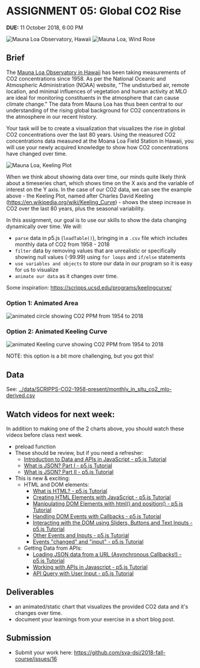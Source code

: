 # ASSIGNMENT 05: Global CO2 Rise
**DUE:** 11 October 2018, 6:00 PM

![Mauna Loa Observatory, Hawaii](https://www.esrl.noaa.gov/gmd//webdata/mlo/gallery/MLO2.jpg)
![Mauna Loa, Wind Rose](https://www.esrl.noaa.gov/gmd/webdata/iadv/met/windrose/MLO_wr_2013-00.wr_map.png)

## Brief

The [Mauna Loa Observatory in Hawaii](https://www.esrl.noaa.gov/gmd/obop/mlo/) has been taking measurements of CO2 concentrations since 1958. As per the National Oceanic and Atmospheric Administration (NOAA) website, "The undisturbed air, remote location, and minimal influences of vegetation and human activity at MLO are ideal for monitoring constituents in the atmosphere that can cause climate change." The data from Mauna Loa has thus been central to our understanding of the rising global background for CO2 concentrations in the atmosphere in our recent history.

Your task will be to create a visualization that visualizes the rise in global CO2 concentrations over the last 80 years. Using the measured CO2 concentrations data measured at the Moana Loa Field Station in Hawaii, you will use your newly acquired knowledge to show how CO2 concentrations have changed over time.

![Mauna Loa, Keeling Plot](https://www.esrl.noaa.gov/gmd/webdata/ccgg/trends/co2_data_mlo.png)

When we think about showing data over time, our minds quite likely think about a timeseries chart, which shows time on the X axis and the variable of interest on the Y axis. In the case of our CO2 data, we can see the example above - the Keeling Plot, named after Charles David Keeling (https://en.wikipedia.org/wiki/Keeling_Curve) - shows the steep increase in CO2 over the last 80 years, plus the seasonal variability.

In this assignment, our goal is to use our skills to show the data changing dynamically over time. We will:

- `parse` data in p5.js (`loadTable()`), bringing in a `.csv` file which includes monthly data of CO2 from 1958 - 2018
- `filter` data by removing values that are unrealistic or specifically showing null values (-99.99) using `for loops` and `if/else` statements
- `use variables and objects` to store our data in our program so it is easy for us to visualize
- `animate our data` as it changes over time.

Some inspiration: https://scripps.ucsd.edu/programs/keelingcurve/

### Option 1: Animated Area
![animated circle showing CO2 PPM from 1954 to 2018](assets/images/animated-circle.png)

### Option 2: Animated Keeling Curve

![animated Keeling curve showing CO2 PPM from 1954 to 2018](assets/images/animated-keeling-curve.png)

NOTE: this option is a bit more challenging, but you got this!



## Data

See: [../data/SCRIPPS-CO2-1958-present/monthly_in_situ_co2_mlo-derived.csv](../data/SCRIPPS-CO2-1958-present/monthly_in_situ_co2_mlo-derived.csv)


## Watch videos for next week:
In addition to making one of the 2 charts above, you should watch these videos before class next week.

- preload function
- These should be review, but if you need a refresher:
  - [Introduction to Data and APIs in JavaScript - p5.js Tutorial](https://www.youtube.com/watch?v=rJaXOFfwGVw&list=PLRqwX-V7Uu6a-SQiI4RtIwuOrLJGnel0r)
  - [What is JSON? Part I - p5.js Tutorial](https://www.youtube.com/watch?v=_NFkzw6oFtQ&index=2&list=PLRqwX-V7Uu6a-SQiI4RtIwuOrLJGnel0r)
  - [What is JSON? Part II - p5.js Tutorial](https://www.youtube.com/watch?v=_NFkzw6oFtQ&index=2&list=PLRqwX-V7Uu6a-SQiI4RtIwuOrLJGnel0r)
- This is new & exciting:
  - HTML and DOM elements:
    - [What is HTML? - p5.js Tutorial](https://www.youtube.com/watch?v=URSH0QpxKo8&list=PLRqwX-V7Uu6bI1SlcCRfLH79HZrFAtBvX&index=1)
    - [Creating HTML Elements with JavaScript - p5.js Tutorial](https://www.youtube.com/watch?v=lAtoaRz78I4&list=PLRqwX-V7Uu6bI1SlcCRfLH79HZrFAtBvX&index=2)
    - [Manipulating DOM Elements with html() and position() - p5.js Tutorial](https://www.youtube.com/watch?v=YfaJ20vXcK8&list=PLRqwX-V7Uu6bI1SlcCRfLH79HZrFAtBvX&index=3)
    - [Handling DOM Events with Callbacks - p5.js Tutorial](https://www.youtube.com/watch?v=NcCEzzd9BGE&list=PLRqwX-V7Uu6bI1SlcCRfLH79HZrFAtBvX&index=4)
    - [Interacting with the DOM using Sliders, Buttons and Text Inputs - p5.js Tutorial](https://www.youtube.com/watch?v=587qclhguQg&list=PLRqwX-V7Uu6bI1SlcCRfLH79HZrFAtBvX&index=5)
    - [Other Events and Inputs - p5.js Tutorial](https://www.youtube.com/watch?v=HsDVz2_Qgow&list=PLRqwX-V7Uu6bI1SlcCRfLH79HZrFAtBvX&index=6)
    - [Events "changed" and "input" - p5.js Tutorial](https://www.youtube.com/watch?v=ZEy0_NLhdSE&list=PLRqwX-V7Uu6bI1SlcCRfLH79HZrFAtBvX&index=8)
  - Getting Data from APIs:
    - [Loading JSON data from a URL (Asynchronous Callbacks!) - p5.js Tutorial](https://www.youtube.com/watch?v=6mT3r8Qn1VY&index=4&list=PLRqwX-V7Uu6a-SQiI4RtIwuOrLJGnel0r)
    - [Working with APIs in Javascript - p5.js Tutorial](https://www.youtube.com/watch?v=ecT42O6I_WI&index=5&list=PLRqwX-V7Uu6a-SQiI4RtIwuOrLJGnel0r)
    - [API Query with User Input - p5.js Tutorial](https://www.youtube.com/watch?v=4UoUqnjUC2c&index=6&list=PLRqwX-V7Uu6a-SQiI4RtIwuOrLJGnel0r)




## Deliverables

- an animated/static chart that visualizes the provided CO2 data and it's changes over time.
- document your learnings from your exercise in a short blog post.


## Submission

* Submit your work here: https://github.com/sva-dsi/2018-fall-course/issues/16
